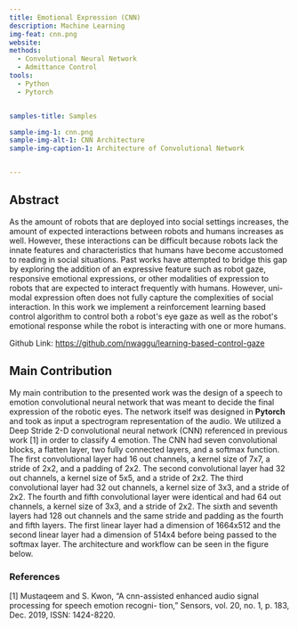 ```yaml
---
title: Emotional Expression (CNN)
description: Machine Learning
img-feat: cnn.png
website: 
methods:
  - Convolutional Neural Network
  - Admittance Control
tools:
  - Python
  - Pytorch


samples-title: Samples

sample-img-1: cnn.png
sample-img-alt-1: CNN Architecture 
sample-img-caption-1: Architecture of Convolutional Network


---
```



## Abstract
As the amount of robots that are deployed into social settings increases, the amount of expected interactions between robots and humans increases as well. However, these interactions can be difficult because robots lack the innate features and characteristics that humans have become accustomed to reading in social situations. Past works have attempted to bridge this gap by exploring the addition of an expressive feature such as robot gaze, responsive emotional expressions, or other modalities of expression to robots that are expected to interact frequently with humans. However, uni-modal expression often does not fully capture the complexities of social interaction. In this work we implement a reinforcement learning based control algorithm to control both a robot's eye gaze as well as the robot's emotional response while the robot is interacting with one or more humans.        

Github Link: https://github.com/nwaggu/learning-based-control-gaze 

## Main Contribution
My main contribution to the presented work was the design of a speech to emotion convolutional neural network that was meant to decide the final expression of the robotic eyes. The network itself was designed in **Pytorch** and took as input a spectrogram representation of the audio. We utilized a Deep Stride 2-D convolutional neural network (CNN) referenced in previous work [1] in order to classify 4 emotion. The CNN had seven convolutional blocks, a flatten layer, two fully connected layers, and a softmax function. The first convolutional layer had 16 out channels, a kernel size of 7x7, a stride of 2x2, and a padding of 2x2. The second convolutional layer had 32 out channels, a kernel size of 5x5, and a stride of 2x2. The third convolutional layer had 32 out channels, a kernel size of 3x3, and a stride of 2x2. The fourth and fifth convolutional layer were identical and had 64 out channels, a kernel size of 3x3, and a stride of 2x2. The sixth and seventh layers had 128 out channels and the same stride and padding as the fourth and fifth layers. The first linear layer had a dimension of 1664x512 and the second linear layer had a dimension of 514x4 before being passed to the softmax layer. The architecture and workflow can be seen in the figure below. 

### References
[1] Mustaqeem and S. Kwon, “A cnn-assisted enhanced
audio signal processing for speech emotion recogni-
tion,” Sensors, vol. 20, no. 1, p. 183, Dec. 2019, ISSN:
1424-8220.